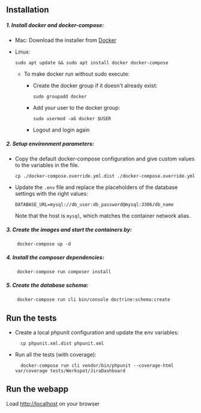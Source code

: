 ## Installation

##### 1. Install docker and docker-compose:

  - Mac: Download the installer from [Docker](https://store.docker.com/editions/community/docker-ce-desktop-mac) 
  - Linux:

        sudo apt update && sudo apt install docker docker-compose

    - To make docker run without sudo execute:

        - Create the docker group if it doesn't already exist:
    
            `sudo groupadd docker`
        
        - Add your user to the docker group:
    
            `sudo usermod -aG docker $USER`
        
        - Logout and login again    

##### 2. Setup environment parameters:
  - Copy the default docker-compose configuration and give custom values to the variables in the file.
  
        cp ./docker-compose.override.yml.dist ./docker-compose.override.yml   
    
  - Update the `.env` file and replace the placeholders of the database settings with the right values:
    
        DATABASE_URL=mysql://db_user:db_password@mysql:3306/db_name
    
    Note that the host is `mysql`, which matches the container network alias.
    
##### 3. Create the images and start the containers by:
    
        docker-compose up -d
        
##### 4. Install the composer dependencies:

        docker-compose run composer install
        
##### 5. Create the database schema:        
        
        docker-compose run cli bin/console doctrine:schema:create
        

## Run the tests

- Create a local phpunit configuration and update the env variables:

        cp phpunit.xml.dist phpunit.xml
        
- Run all the tests (with coverage):

        docker-compose run cli vendor/bin/phpunit --coverage-html var/coverage tests/Werkspot/JiraDashboard

## Run the webapp

Load [http://localhost](http://localhost) on your browser